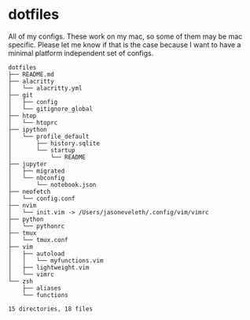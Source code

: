 # dotfiles #
All of my configs. These work on my mac, so some of them may be mac specific.
Please let me know if that is the case because I want to have a minimal
platform independent set of configs.

```
dotfiles
├── README.md
├── alacritty
│   └── alacritty.yml
├── git
│   ├── config
│   └── gitignore_global
├── htop
│   └── htoprc
├── ipython
│   └── profile_default
│       ├── history.sqlite
│       └── startup
│           └── README
├── jupyter
│   ├── migrated
│   └── nbconfig
│       └── notebook.json
├── neofetch
│   └── config.conf
├── nvim
│   └── init.vim -> /Users/jasoneveleth/.config/vim/vimrc
├── python
│   └── pythonrc
├── tmux
│   └── tmux.conf
├── vim
│   ├── autoload
│   │   └── myfunctions.vim
│   ├── lightweight.vim
│   └── vimrc
└── zsh
    ├── aliases
    └── functions

15 directories, 18 files
```
